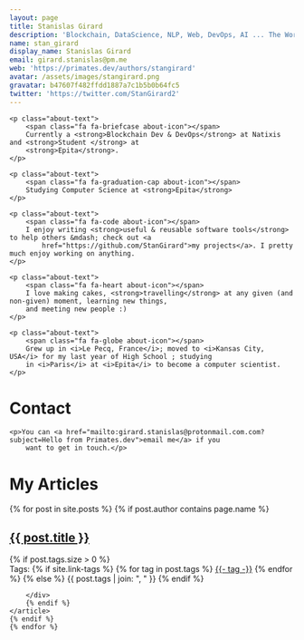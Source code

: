 ```yaml
---
layout: page
title: Stanislas Girard
description: 'Blockchain, DataScience, NLP, Web, DevOps, AI ... The World is full of interesting subjects'
name: stan_girard
display_name: Stanislas Girard
email: girard.stanislas@pm.me
web: 'https://primates.dev/authors/stangirard'
avatar: /assets/images/stangirard.png
gravatar: b47607f482ffdd1887a7c1b5b0b64fc5
twitter: 'https://twitter.com/StanGirard2'
---
```


<div id="aboutme-section">

    <p class="about-text">
        <span class="fa fa-briefcase about-icon"></span>
        Currently a <strong>Blockchain Dev & DevOps</strong> at Natixis and <strong>Student </strong> at
        <strong>Epita</strong>.
    </p>

    <p class="about-text">
        <span class="fa fa-graduation-cap about-icon"></span>
        Studying Computer Science at <strong>Epita</strong>
    </p>

    <p class="about-text">
        <span class="fa fa-code about-icon"></span>
        I enjoy writing <strong>useful & reusable software tools</strong> to help others &mdash; check out <a
            href="https://github.com/StanGirard">my projects</a>. I pretty much enjoy working on anything.
    </p>

    <p class="about-text">
        <span class="fa fa-heart about-icon"></span>
        I love making cakes, <strong>travelling</strong> at any given (and non-given) moment, learning new things,
        and meeting new people :)
    </p>

    <p class="about-text">
        <span class="fa fa-globe about-icon"></span>
        Grew up in <i>Le Pecq, France</i>; moved to <i>Kansas City, USA</i> for my last year of High School ; studying
        in <i>Paris</i> at <i>Epita</i> to become a computer scientist.
    </p>

</div>

<div id="contactme-section">
    <h1 id="contact">Contact</h1>


    <p>You can <a href="mailto:girard.stanislas@protonmail.com.com?subject=Hello from Primates.dev">email me</a> if you
        want to get in touch.</p>

</div>

<div id="contactme-section">
<h1 id="contact">My Articles</h1>

<div class="posts-list">
    {% for post in site.posts %}
    {% if post.author contains page.name %}
    <article class="post-preview">
        <a href="{{ post.url | relative_url }}">
            <h2 class="post-title">{{ post.title }}</h2>
        </a>
        {% if post.tags.size > 0 %}
        <div class="blog-tags">
            Tags:
            {% if site.link-tags %}
            {% for tag in post.tags %}
            <a href="{{ '/tags' | relative_url }}#{{- tag -}}">{{- tag -}}</a>
            {% endfor %}
            {% else %}
            {{ post.tags | join: ", " }}
            {% endif %}

        </div>
        {% endif %}
    </article>
    {% endif %}
    {% endfor %}
    
</div>
</div>
